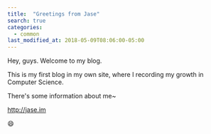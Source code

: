 ```yaml
---
title:  "Greetings from Jase"
search: true
categories: 
  - common
last_modified_at: 2018-05-09T08:06:00-05:00
---
```


Hey, guys. Welcome to my blog.   

This is my first blog in my own site, where I recording my growth in Computer Science.  

There's some information about me~  

http://jase.im  


:smile:

